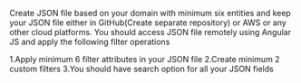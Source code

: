 Create JSON file based on your domain with minimum six entities and keep your JSON file either in GitHub(Create separate repository) or AWS or any other cloud platforms. You should access JSON file remotely using Angular JS and apply the following filter operations


1.Apply minimum 6 filter attributes in your JSON file
2.Create minimum 2 custom filters
3.You should have search option for all your JSON fields
